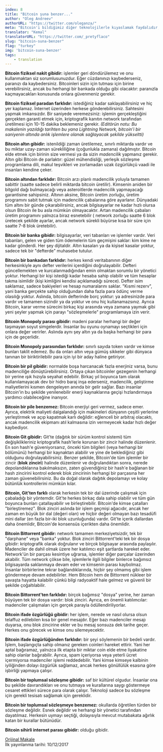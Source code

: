 ```yaml
---
index: 8
title: "Bitcoin şuna benzer..."
author: "Oleg Andreev"
authorURL: "https://twitter.com/oleganza/"
meta: "Bitcoin'i bildiğimiz diğer teknolojilerle kıyaslamak faydalıdır, ancak sadece bir dereceye kadar. Yine de deneyelim."
translator: "Kemal"
translatorURL: "https://twitter.com/_pretyflaco"
slug: "bitcoin-suna-benzer"
flag: "turkey"
img: 'bitcoin-suna-benzer'
tags:
    - translation
---
```


**Bitcoin fiziksel nakit gibidir:** işlemler geri döndürülemez ve onu kullanmaktan siz sorumlusunuzdur. Eğer cüzdanınızı kaybederseniz, paranızı da kaybedersiniz. Bitcoinleri sizin için tutması için birine verebilirsiniz, ancak bu herhangi bir bankada olduğu gibi olacaktır: paranızla kaçmayacakları konusunda onlara güvenmeniz gerekir.  

**Bitcoin fiziksel paradan farklıdır:** istediğiniz kadar saklayabilirsiniz ve hiç yer kaplamaz. İnternet üzerinden herkese gönderebilirsiniz. Sahtesini yapmak imkansızdır. Bir saniyede veremezsiniz: işlemin gerçekleştiğini gerçekten garanti etmek için, kriptografik kanıtın network tarafından üretilmesi için 10-15 dakika beklemeniz gerekir. *(Editörün notu: Bu makalenin yazıldığı tarihten bu yana Lightning Network, bitcoin'i bir saniyenin altında anlık işlemlere olanak sağlayacak şekilde yükseltti)*  

**Bitcoin altın gibidir:** istenildiği zaman üretilemez, sınırlı miktarda vardır ve bu miktar uzay-zaman sürekliliğine (çoğunlukla zamana) dağılmıştır. Bitcoin elde etmek için birinin size vermesi ya da sizin *madencilik* yapmanız gerekir. Altın gibi Bitcoin de parlaktır: güzel mühendisliği, yerleşik sözleşme programlama dili, makul teşvikleri ve zorlamadan uzak özgürlükçü vaadi ile insanları kendine çeker.  

**Bitcoin altından farklıdır:** Bitcoin arzı planlı madencilik yoluyla tamamen sabittir (saatte sadece belirli miktarda bitcoin üretilir). Kimsenin aniden bir bitgold dağı bulmayacağı veya asteroitlerde madencilik yapmayacağı garantisine sahipsiniz. Altının aksine, Bitcoin üretim zorluğu, üretim programını sabit tutmak için madencilik çabalarına göre ayarlanır. Dünyadaki tüm altını bir günde çıkarabilirsiniz, ancak bilgisayarlar ne kadar hızlı olursa olsun Bitcoin ile bu asla mümkün olmayacaktır. Artan madencilik çabaları üretim programını yalnızca biraz esnetebilir ( network zorluğu saatte 6 blok üretecek şekilde ayarlar, ancak network sürekli büyürse kısa bir süre için saatte 7-8 blok üretebilir).  

**Bitcoin bir banka gibidir:** bilgisayarlar, veri tabanları ve işlemler vardır. Veri tabanları, gelen ve giden tüm ödemelerin tüm geçmişini saklar: kim kime ne kadar gönderdi. Her şey dijitaldir. Altın kasaları ya da kişisel kasalar yoktur, sadece tek bir "defterde" muhasebe tutulur.  

**Bitcoin bir bankadan farklıdır:** herkes kendi veritabanının diğer herkesinkiyle aynı defter verilerini içerdiğini doğrulayabilir. Defteri güncellemekten ve kurcalanmadığından emin olmaktan sorumlu bir yönetici yoktur. Herhangi bir kişi istediği kadar hesaba sahip olabilir ve tüm hesaplar takma isimlidir (kişi kimliğini kendisi açıklamadığı sürece). Defter isim saklamaz, sadece bakiyeleri ve hesap numaralarını saklar. "Kısmi rezerv", yani banka gerçekte sahip olduğundan daha fazla para ödünç verme olasılığı yoktur. Aslında, bitcoin defterinde borç yoktur: ya adresinizde para vardır ve tamamen sizindir ya da yoktur ve onu hiç kullanamazsınız. Ayrıca Bitcoin, karar verme sürecini birkaç kişi arasında veya zamana yaymak gibi yeni şeyler yapmak için parayı "sözleşmelerle" programlamaya izin verir.  

**Bitcoin Monopoly parası gibidir:** madeni paralar herhangi bir değer taşımayan soyut simgelerdir. İnsanlar bu oyunu oynamayı seçtikleri için onlara değer verirler. Aslında aynı şey altın ya da başka herhangi bir para için de geçerlidir.  

**Bitcoin Monopoly parasından farklıdır:** sınırlı sayıda token vardır ve kimse bunları taklit edemez. Bu da onları altın veya gümüş sikkeler gibi dünyaca tanınan bir biriktirilebilir para için iyi bir aday haline getiriyor.  

**Bitcoin bir pil gibidir:** normalde boşa harcanacak fazla enerjiniz varsa, bunu madenciliğe dönüştürebilirsiniz. Ortaya çıkan bitcoinler gezegenin herhangi bir yerine ışık hızıyla seyahat edebilir. Birkaç yıl boyunca tam olarak kullanılamayacak dev bir hidro baraj inşa ederseniz, madencilik, geliştirme maliyetlerini kısmen dengeleyen anında bir gelir sağlar. Bazı insanlar Bitcoin'in bu şekilde yenilenebilir enerji kaynaklarına geçişi hızlandırmaya yardımcı olabileceğine inanıyor.  

**Bitcoin bir pile benzemez:** Bitcoin enerjiyi geri vermez, sadece emer. Ayrıca, elektrik maliyeti dalgalandığı için makineleri dünyanın çeşitli yerlerine yerleştirmek ve açıp kapatmak karlı değildir: eğlenceli bir arbitraj olacaktı, ancak madencilik ekipmanı atıl kalmasına izin vermeyecek kadar hızlı değer kaybediyor.  

**Bitcoin Git gibidir:** Git'te (dağıtık bir sürüm kontrol sistemi) tüm değişiklikleriniz kriptografik hash'lerle korunan bir zincir halinde düzenlenir. En son hash'e güveniyorsanız, önceki tüm bilgileri (veya herhangi bir bölümünü) herhangi bir kaynaktan alabilir ve yine de beklediğiniz gibi olduğunu doğrulayabilirsiniz. Benzer şekilde, Bitcoin'de tüm işlemler bir zincir (**blok zinciri**) halinde düzenlenir ve doğrulandıktan sonra, nerede depolandıklarına bakılmaksızın, zaten güvendiğiniz bir hash'e bağlanan bir hash zincirini kontrol ederek blok zincirinin herhangi bir parçasına her zaman güvenebilirsiniz. Bu da doğal olarak dağıtık depolamayı ve kolay bütünlük kontrollerini mümkün kılar.  

**Bitcoin, Git'ten farklı** olarak herkesin tek bir dal üzerinde çalışmak için çabaladığı bir yöntemdir. Git'te herkes birkaç dala sahip olabilir ve tüm gün boyunca bunları çatallayabilir ve birleştirebilir. Bitcoin'de kimse çatalları "birleştiremez". Blok zinciri aslında bir işlem geçmişi ağacıdır, ancak her zaman en büyük bir dal (değeri olan) ve hiçbir değeri olmayan bazı tesadüfi mini dallar (en fazla bir-iki blok uzunluğunda) vardır. Git'te içerik dallardan daha önemlidir, Bitcoin'de konsensüs içerikten daha önemlidir.  

**Bitcoin Bittorrent gibidir:** network tamamen merkeziyetsizdir, tek bir "darphane" veya "banka" yoktur. Blok zinciri Bittorrent'teki tek bir dosya gibidir: kriptografik olarak doğrulanır ve birçok bilgisayar arasında paylaşılır. Madenciler de dahil olmak üzere her katılımcı eşit şartlarda hareket eder. Network'ün bir parçası kesintiye uğrarsa, işlemler diğer parçalar üzerinden akabilir. Tüm network çökse bile, işlemlerle ilgili bilgiler binlerce bağımsız bilgisayarda saklanmaya devam eder ve kimsenin parası kaybolmaz. İnsanlar birbirlerine tekrar bağlandıklarında, hiçbir şey olmamış gibi işlem göndermeye devam edebilirler. Hem Bitcoin hem de Bittorrent nükleer bir savaşta hayatta kalabilir çünkü bilgi radyoaktif hale gelmez ve güvenli bir şekilde çoğaltılabilir.  

**Bitcoin Bittorrent'ten farklıdır:** birçok bağımsız "dosya" yerine, her zaman büyüyen tek bir dosya vardır: blok zinciri. Ayrıca, en önemli katılımcılar: madenciler çalışmaları için gerçek parayla ödüllendiriliyorlar.  

**Bitcoin ifade özgürlüğü gibidir:** her işlem, nerede ve nasıl olursa olsun telaffuz edilebilen kısa bir genel mesajdır. Eğer bazı madenciler mesajı duyarsa, onu blok zincirine ekler ve bu mesaj sonsuza dek tarihe geçer. Herkes onu görecek ve kimse onu silemeyecektir.  

**Bitcoin ifade özgürlüğünden farklıdır:** bir şeyi söylemenin bir bedeli vardır. İşlem, başlangıçta sahip olmanız gereken coinleri hareket ettirir. Yani her aptal bağıramaz, yalnızca ilk etapta bir miktar coin elde etme liyakatine sahip olanlar bağırabilir. Ayrıca, spam içeriyorsa veya yeterli ücret içermiyorsa madenciler işlemi reddedebilir. Yani kimse kimseye kalbinin iyiliğinden dolayı özgürlük sağlamaz, ancak herkes gönüllülük esasına göre işbirliği yapmaya çalışır.  

**Bitcoin bir toplumsal sözleşme gibidir:** saf bir kültürel olgudur. İnsanlar ona bu şekilde davrandıkları ve onu tutmaya ve kurallarına saygı göstermeye cesaret ettikleri sürece para olarak çalışır. Teknoloji sadece bu sözleşme için gerekli tesisatı sağlamak için gereklidir.  

**Bitcoin bir toplumsal sözleşmeye benzemez:** okullarda öğretilen türden bir sözleşme değildir. Esnek değildir ve herhangi bir yönetici tarafından dayatılmaz. Herkesin uymayı seçtiği, dolayısıyla mevcut mutabakata ağırlık katan bir kurallar bütünüdür.  

**Bitcoin sihirli internet parası gibidir:** olduğu gibidir.

[Orijinal Makale](https://oleganza.com/all/bitcoin-is-like/)  
İlk yayınlanma tarihi: 10/12/2017 
